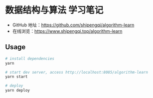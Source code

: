 # 数据结构与算法 学习笔记

- GitHub 地址：https://github.com/shipengqi/algorithm-learn
- 在线浏览：https://www.shipengqi.top/algorithm-learn

## Usage
```sh
# install dependencies
yarn

# start dev server, access http://localhost:8085/algorithm-learn
yarn start

# deploy
yarn deploy
```